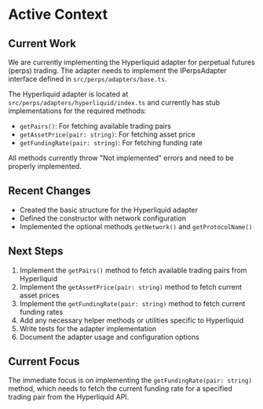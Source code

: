 # Active Context

## Current Work
We are currently implementing the Hyperliquid adapter for perpetual futures (perps) trading. The adapter needs to implement the IPerpsAdapter interface defined in `src/perps/adapters/base.ts`.

The Hyperliquid adapter is located at `src/perps/adapters/hyperliquid/index.ts` and currently has stub implementations for the required methods:
- `getPairs()`: For fetching available trading pairs
- `getAssetPrice(pair: string)`: For fetching asset price
- `getFundingRate(pair: string)`: For fetching funding rate

All methods currently throw "Not implemented" errors and need to be properly implemented.

## Recent Changes
- Created the basic structure for the Hyperliquid adapter
- Defined the constructor with network configuration
- Implemented the optional methods `getNetwork()` and `getProtocolName()`

## Next Steps
1. Implement the `getPairs()` method to fetch available trading pairs from Hyperliquid
2. Implement the `getAssetPrice(pair: string)` method to fetch current asset prices
3. Implement the `getFundingRate(pair: string)` method to fetch current funding rates
4. Add any necessary helper methods or utilities specific to Hyperliquid
5. Write tests for the adapter implementation
6. Document the adapter usage and configuration options

## Current Focus
The immediate focus is on implementing the `getFundingRate(pair: string)` method, which needs to fetch the current funding rate for a specified trading pair from the Hyperliquid API. 